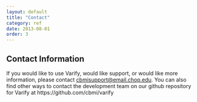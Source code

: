 ```yaml
---
layout: default
title: "Contact"
category: ref
date: 2013-08-01
order: 3
---
```


## Contact Information

<p>If you would like to use Varify, would like support, or would like more information, please contact <a href="mailto:cbmisupport@email.chop.edu">cbmisupport@email.chop.edu</a>. You can also find other ways to contact the development team on our github repository for Varify at https://github.com/cbmi/varify